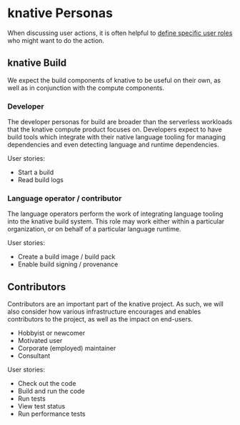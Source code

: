 # knative Personas

When discussing user actions, it is often helpful to [define specific
user roles](https://en.wikipedia.org/wiki/Persona_(user_experience)) who
might want to do the action.


## knative Build

We expect the build components of knative to be useful on their own,
as well as in conjunction with the compute components. 

### Developer

The developer personas for build are broader than the serverless
workloads that the knative compute product focuses on. Developers
expect to have build tools which integrate with their native language
tooling for managing dependencies and even detecting language and
runtime dependencies.

User stories:
* Start a build
* Read build logs

### Language operator / contributor

The language operators perform the work of integrating language
tooling into the knative build system. This role may work either
within a particular organization, or on behalf of a particular
language runtime.

User stories:
* Create a build image / build pack
* Enable build signing / provenance


## Contributors

Contributors are an important part of the knative project. As such, we
will also consider how various infrastructure encourages and enables
contributors to the project, as well as the impact on end-users.

* Hobbyist or newcomer
* Motivated user
* Corporate (employed) maintainer
* Consultant

User stories:
* Check out the code
* Build and run the code
* Run tests
* View test status
* Run performance tests

